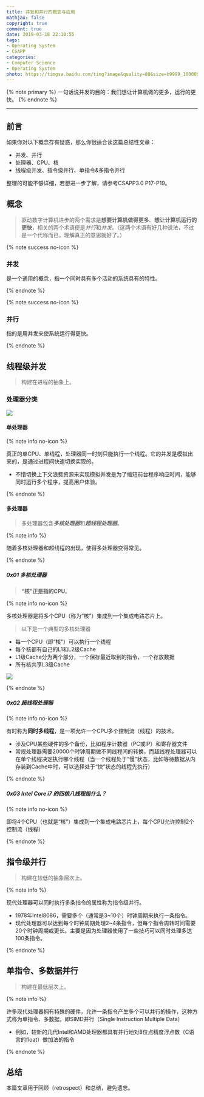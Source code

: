 ```yaml
---
title: 并发和并行的概念与应用
mathjax: false
copyright: true
comment: true
date: 2019-03-18 22:10:55
tags:
- Operating System
- CSAPP
categories:
- Computer Science
- Operating System
photo: https://timgsa.baidu.com/timg?image&quality=80&size=b9999_10000&sec=1553014673216&di=cc09774f087d9dd8bf101a9fa0487299&imgtype=0&src=http%3A%2F%2Fb-ssl.duitang.com%2Fuploads%2Fpeople%2F201408%2F01%2F20140801015235_THAUE.jpeg
---
```


{% note primary %}
一句话说并发的目的：我们想让计算机做的更多，运行的更快。
{% endnote %}

<!-- more -->

---

## 前言

如果你对以下概念存有疑惑，那么你很适合读这篇总结性文章：

- 并发、并行
- 处理器、CPU、核
- 线程级并发、指令级并行、单指令&多指令并行

整理的可能不够详细，若想进一步了解，请参考CSAPP3.0 P17-P19。

## 概念

> 驱动数字计算机进步的两个需求是**想要计算机做得更多**、**想让计算机运行的更快**，相关的两个术语便是*并行*和*并发*。（这两个术语有好几种说法，不过是一个代称而已，理解真正的意思就好了。）

{% note success no-icon %}

### 并发

是一个通用的概念，指一个同时具有多个活动的系统具有的特性。

{% endnote %}

{% note success no-icon %}

### 并行

指的是用并发来使系统运行得更快。

{% endnote %}


## 线程级并发

> 构建在进程的抽象上。

### 处理器分类

![](https://blog-resource-1259125863.cos.ap-beijing.myqcloud.com/images/concurrency-parallelism/solver-class.png)

#### 单处理器
{% note info no-icon %}

真正的单CPU、单线程，处理器同一时刻只能执行一个线程。它的并发是模拟出来的，是通过进程间快速切换实现的。

- 不惜切换上下文浪费资源来实现模拟并发是为了缩短前台程序响应时间，能够同时运行多个程序，提高用户体验。

{% endnote %}

#### 多处理器
> 多处理器包含***多核处理器***和***超线程处理器***。

{% note info  %}

随着多核处理器和超线程的出现，使得多处理器变得常见。

{% endnote %}

##### 0x01 多核处理器

> **“核”正是指的CPU**。

{% note info no-icon %}

多核处理器是将多个CPU（称为“核”）集成到一个集成电路芯片上。

> 以下是一个典型的多核处理器

- 每一个CPU（即“核”）可以执行一个线程
- 每个核都有自己的L1和L2级Cache
- L1级Cache分为两个部分，一个保存最近取到的指令，一个存放数据
- 所有核共享L3级Cache

![](https://blog-resource-1259125863.cos.ap-beijing.myqcloud.com/images/concurrency-parallelism/multikernel.png)

{% endnote %}

##### 0x02 超线程处理器

{% note info no-icon %}

有时称为**同时多线程**，是一项允许一个CPU多个控制流（线程）的技术。

- 涉及CPU某些硬件的多个备份，比如程序计数器（PC或IP）和寄存器文件
- 常规处理器需要20000个时钟周期做不同线程间的转换，而超线程处理器可以在单个线程决定执行哪个线程（当一个线程处于“慢”状态，比如等待数据从内存装到Cache中时，可以选择处于“快”状态的线程先执行）

{% endnote %}

##### 0x03 Intel Core i7 的四核八线程指什么？

{% note info no-icon %}

即将4个CPU（也就是“核”）集成到一个集成电路芯片上，每个CPU允许控制2个控制流（线程）

{% endnote %}

## 指令级并行
> 构建在较低的抽象层次上。

{% note info  %}

现代处理器可以同时执行多条指令的属性称为指令级并行。

- 1978年Intel8086，需要多个（通常是3~10个）时钟周期来执行一条指令。
- 现代处理器可以达到每个时钟周期处理2~4条指令，但每个指令周转时间需要20个时钟周期或更长。主要是因为处理器使用了一些技巧可以同时处理多达100条指令。

{% endnote %}

## 单指令、多数据并行
> 构建在最低层次上。

{% note info  %}

许多现代处理器拥有特殊的硬件，允许一条指令产生多个可以并行的操作，这种方式称为单指令、多数据，即SIMD并行（Single Instruction Multiple Data）

- 例如，较新的几代Intel和AMD处理器都具有并行地对8位点精度浮点数（C语言的float）做加法的指令

{% endnote %}


## 总结

本篇文章用于回顾（retrospect）和总结，避免遗忘。
